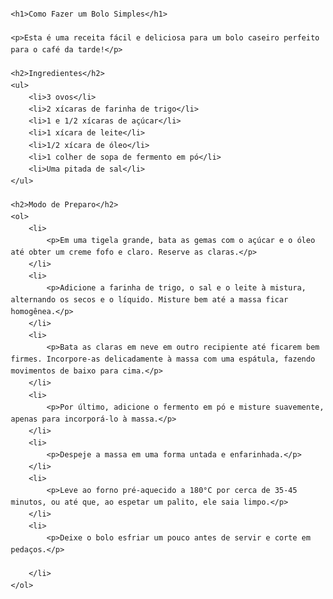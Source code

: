<!DOCTYPE html>
<html lang="pt-br">
<head>
<meta charset="UTF-8">
<meta name="viewport" content="width=device-width, initial-scale=1.0">
<title>Receita de Bolo Simples</title>
<style>
body {
font-family: Arial, sans-serif;
            line-height: 1.6;
            margin: 20px;
        }
        h1, h2 {
            color: #333;
        }
        ol {
            counter-reset: item;
            list-style-type: none;
            padding-left: 0;
        }
        ol li {
            counter-increment: item;
            margin-bottom: 15px;
            padding-left: 30px;
            position: relative;
        }
        ol li::before {
            content: counter(item) ".";
            position: absolute;
            left: 0;
            font-weight: bold;
            color: #555;
            font-size: 1.2em;
        }
    </style>
</head>
<body>

    <h1>Como Fazer um Bolo Simples</h1>
    
    <p>Esta é uma receita fácil e deliciosa para um bolo caseiro perfeito para o café da tarde!</p>

    <h2>Ingredientes</h2>
    <ul>
        <li>3 ovos</li>
        <li>2 xícaras de farinha de trigo</li>
        <li>1 e 1/2 xícaras de açúcar</li>
        <li>1 xícara de leite</li>
        <li>1/2 xícara de óleo</li>
        <li>1 colher de sopa de fermento em pó</li>
        <li>Uma pitada de sal</li>
    </ul>

    <h2>Modo de Preparo</h2>
    <ol>
        <li>
            <p>Em uma tigela grande, bata as gemas com o açúcar e o óleo até obter um creme fofo e claro. Reserve as claras.</p>
        </li>
        <li>
            <p>Adicione a farinha de trigo, o sal e o leite à mistura, alternando os secos e o líquido. Misture bem até a massa ficar homogênea.</p>
        </li>
        <li>
            <p>Bata as claras em neve em outro recipiente até ficarem bem firmes. Incorpore-as delicadamente à massa com uma espátula, fazendo movimentos de baixo para cima.</p>
        </li>
        <li>
            <p>Por último, adicione o fermento em pó e misture suavemente, apenas para incorporá-lo à massa.</p>
        </li>
        <li>
            <p>Despeje a massa em uma forma untada e enfarinhada.</p>
        </li>
        <li>
            <p>Leve ao forno pré-aquecido a 180°C por cerca de 35-45 minutos, ou até que, ao espetar um palito, ele saia limpo.</p>
        </li>
        <li>
            <p>Deixe o bolo esfriar um pouco antes de servir e corte em pedaços.</p>
        
        </li>
    </ol>

</body>
</html>
